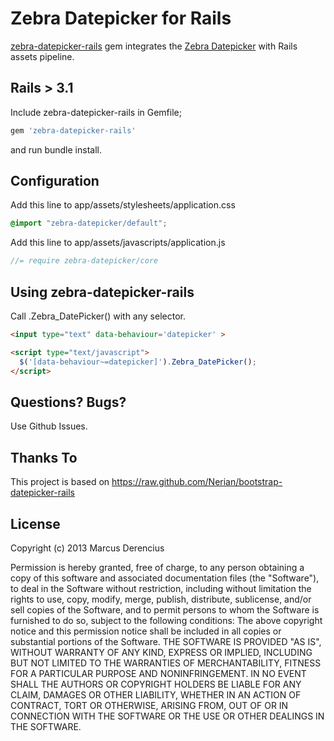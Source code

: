 # Zebra Datepicker for Rails

[zebra-datepicker-rails](http://github.com/derencius/zebra-datepicker-rails) gem integrates the [Zebra Datepicker](https://github.com/stefangabos/Zebra_Datepicker) with Rails assets pipeline.

## Rails > 3.1
Include zebra-datepicker-rails in Gemfile;

``` ruby
gem 'zebra-datepicker-rails'
```

and run bundle install.

## Configuration

Add this line to app/assets/stylesheets/application.css

``` css
@import "zebra-datepicker/default";
```

Add this line to app/assets/javascripts/application.js

``` javascript
//= require zebra-datepicker/core
```

## Using zebra-datepicker-rails

Call .Zebra_DatePicker() with any selector.

```html
<input type="text" data-behaviour='datepicker' >

<script type="text/javascript">
  $('[data-behaviour~=datepicker]').Zebra_DatePicker();
</script>
```

## Questions? Bugs?

Use Github Issues.

## Thanks To

This project is based on https://raw.github.com/Nerian/bootstrap-datepicker-rails

## License
Copyright (c) 2013 Marcus Derencius

Permission is hereby granted, free of charge, to any person obtaining a copy of this software and associated documentation files (the "Software"), to deal in the Software without restriction, including without limitation the rights to use, copy, modify, merge, publish, distribute, sublicense, and/or sell copies of the Software, and to permit persons to whom the Software is furnished to do so, subject to the following conditions:
The above copyright notice and this permission notice shall be included in all copies or substantial portions of the Software.
THE SOFTWARE IS PROVIDED "AS IS", WITHOUT WARRANTY OF ANY KIND, EXPRESS OR IMPLIED, INCLUDING BUT NOT LIMITED TO THE WARRANTIES OF MERCHANTABILITY, FITNESS FOR A PARTICULAR PURPOSE AND NONINFRINGEMENT. IN NO EVENT SHALL THE AUTHORS OR COPYRIGHT HOLDERS BE LIABLE FOR ANY CLAIM, DAMAGES OR OTHER LIABILITY, WHETHER IN AN ACTION OF CONTRACT, TORT OR OTHERWISE, ARISING FROM, OUT OF OR IN CONNECTION WITH THE SOFTWARE OR THE USE OR OTHER DEALINGS IN THE SOFTWARE.
